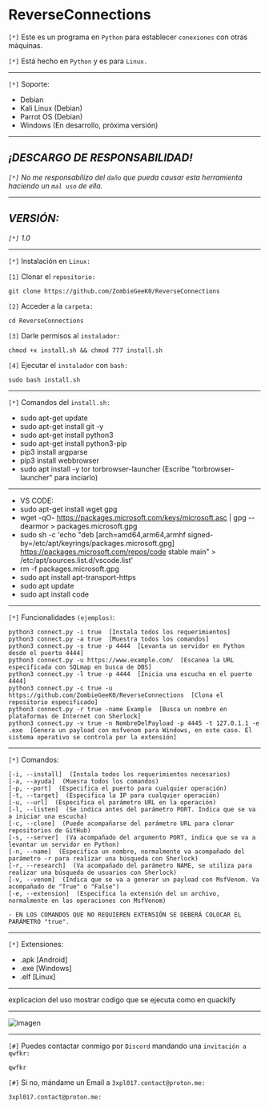 # ReverseConnections

`[*]` Este es un programa en `Python` para establecer `conexiones` con otras máquinas.

`[*]` Está hecho en `Python` y es para `Linux.`

<hr>

`[*]` Soporte:

- Debian
- Kali Linux (Debian)
- Parrot OS (Debian)
- Windows (En desarrollo, próxima versión)

<hr>

## _¡DESCARGO DE RESPONSABILIDAD!_

_`[*]` No me responsabilizo del `daño` que pueda causar esta herramienta haciendo un `mal uso` de ella._

<hr>

## _VERSIÓN:_

_`[*]` 1.0_

<hr>
        
`[*]` Instalación en `Linux:`

`[1]` Clonar el `repositorio:`

    git clone https://github.com/ZombieGeeK0/ReverseConnections
`[2]` Acceder a la `carpeta:` 

    cd ReverseConnections
`[3]` Darle permisos al `instalador:`

    chmod +x install.sh && chmod 777 install.sh
`[4]` Ejecutar el `instalador` con `bash:`

    sudo bash install.sh

<hr>

`[*]` Comandos del `install.sh:`

- sudo apt-get update
- sudo apt-get install git -y
- sudo apt-get install python3
- sudo apt-get install python3-pip
- pip3 install argparse
- pip3 install webbrowser
- sudo apt install -y tor torbrowser-launcher (Escribe "torbrowser-launcher" para inciarlo)
  
<hr>

- VS CODE:
- sudo apt-get install wget gpg
- wget -qO- https://packages.microsoft.com/keys/microsoft.asc | gpg --dearmor > packages.microsoft.gpg
- sudo sh -c 'echo "deb [arch=amd64,arm64,armhf signed-by=/etc/apt/keyrings/packages.microsoft.gpg] https://packages.microsoft.com/repos/code stable main" > /etc/apt/sources.list.d/vscode.list'
- rm -f packages.microsoft.gpg
- sudo apt install apt-transport-https
- sudo apt update
- sudo apt install code

<hr>

`[*]` Funcionalidades `(ejemplos)`:

    python3 connect.py -i true  [Instala todos los requerimientos]
    python3 connect.py -a true  [Muestra todos los comandos]
    python3 connect.py -s true -p 4444  [Levanta un servidor en Python desde el puerto 4444]
    python3 connect.py -u https://www.example.com/  [Escanea la URL especificada con SQLmap en busca de DBS]
    python3 connect.py -l true -p 4444  [Inicia una escucha en el puerto 4444]
    python3 connect.py -c true -u https://github.com/ZombieGeeK0/ReverseConnections  [Clona el repositorio especificado]
    python3 connect.py -r true -name Example  [Busca un nombre en plataformas de Internet con Sherlock]
    python3 connect.py -v true -n NombreDelPayload -p 4445 -t 127.0.1.1 -e .exe  [Genera un payload con msfvenom para Windows, en este caso. El sistema operativo se controla por la extensión]

<hr>

`[*]` Comandos:

    [-i, --install]  (Instala todos los requerimientos necesarios)
    [-a, --ayuda]  (Muesra todos los comandos)
    [-p, --port]  (Especifica el puerto para cualquier operación)
    [-t, --target]  (Especifica la IP para cualquier operación)
    [-u, --url]  (Especifica el parámetro URL en la operación)
    [-l, --listen]  (Se indica antes del parámetro PORT. Indica que se va a iniciar una escucha)
    [-c, --clone]  (Puede acompañarse del parámetro URL para clonar repositorios de GitHub)
    [-s, --server]  (Va acompañado del argumento PORT, indica que se va a levantar un servidor en Python)
    [-n, --name]  (Especifica un nombre, normalmente va acompañado del parámetro -r para realizar una búsqueda con Sherlock)
    [-r, --research]  (Va acompañado del parámetro NAME, se utiliza para realizar una búsqueda de usuarios con Sherlock)
    [-v, --venom]  (Indica que se va a generar un payload con MsfVenom. Va acompañado de "True" o "False")
    [-e, --extension]  (Especifica la extensión del un archivo, normalmente en las operaciones con MsfVenom)

`- EN LOS COMANDOS QUE NO REQUIEREN EXTENSIÓN SE DEBERÁ COLOCAR EL PARÁMETRO "true".`

<hr>

`[*]` Extensiones:

- .apk  [Android]
- .exe  [Windows]
- .elf [Linux]

<hr>

explicacion del uso mostrar codigo que se ejecuta como en quackify

<hr>

![imagen](https://github.com/ZombieGeeK0/GodZilla/assets/158185295/156e5b7e-3cf9-4a3d-b018-34cc8e4532b9)

<hr>

`[#]` Puedes contactar conmigo por `Discord` mandando una `invitación a qwfkr:`

    qwfkr
`[#]` Si no, mándame un Email a `3xpl017.contact@proton.me:`

    3xpl017.contact@proton.me:
